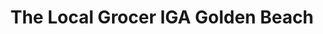 ---
title: "The Local Grocer IGA Golden Beach"
url: /golden-beach/the-local-grocer-iga-golden-beach/
shop: Lebensmittel
---